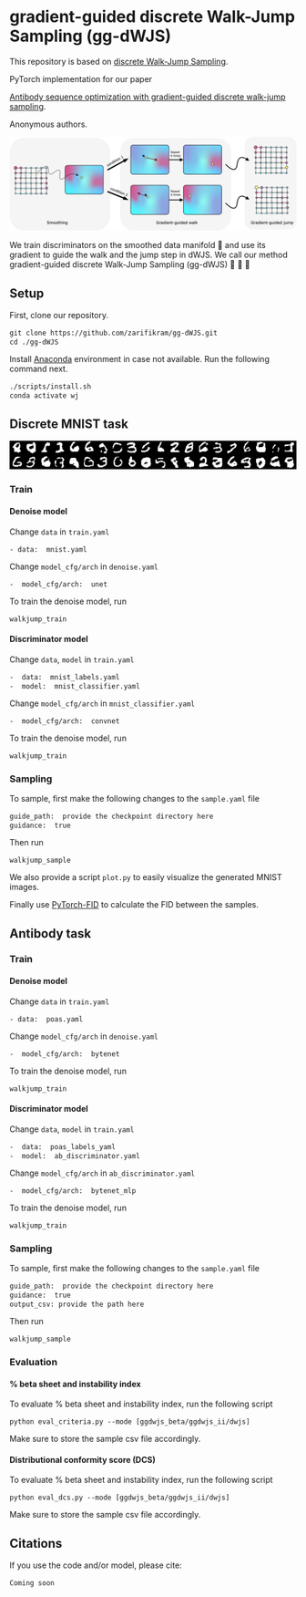
# gradient-guided discrete Walk-Jump Sampling (gg-dWJS)

This repository is based on [discrete Walk-Jump Sampling](https://github.com/Genentech/walk-jump).

PyTorch implementation for our paper 

[Antibody sequence optimization with gradient-guided discrete walk-jump sampling]().

Anonymous authors.

<!-- fig from assets -->
![gg-dWJS](assets/process.png)

We train discriminators on the smoothed data manifold :pill: and use its gradient to guide the walk and the jump step in dWJS. We call our method gradient-guided discrete Walk-Jump Sampling (gg-dWJS)  :feet: :walking: :running:

## Setup
First, clone our repository.
```
git clone https://github.com/zarifikram/gg-dWJS.git
cd ./gg-dWJS
```
Install [Anaconda](http://anaconda.org) environment in case not available. Run the following command next.
```
./scripts/install.sh
conda activate wj
```

## Discrete MNIST task
<!-- mnist samples -->
![mnist](assets/gg-dWJS_samples.png)

### Train
####  Denoise model
Change `data` in `train.yaml`
```
- data:  mnist.yaml
```
Change `model_cfg/arch` in `denoise.yaml`
```
-  model_cfg/arch:  unet
```
To train the denoise model, run
```
walkjump_train
```

#### Discriminator model
Change `data`, `model` in `train.yaml`
```
-  data:  mnist_labels.yaml
-  model:  mnist_classifier.yaml
```
Change `model_cfg/arch` in `mnist_classifier.yaml`
```
-  model_cfg/arch:  convnet
```
To train the denoise model, run
```
walkjump_train
```

### Sampling
To sample, first make the following changes to the `sample.yaml` file
```
guide_path:  provide the checkpoint directory here
guidance:  true
```

Then run
```
walkjump_sample
```

We also provide a script `plot.py` to easily visualize the generated MNIST images. 

Finally use [PyTorch-FID](https://pypi.org/project/pytorch-fid/#:~:text=FID%20is%20a%20measure%20of,samples%20of%20Generative%20Adversarial%20Networks.) to calculate the FID between the samples.



## Antibody task

### Train
####  Denoise model
Change `data` in `train.yaml`
```
- data:  poas.yaml
```
Change `model_cfg/arch` in `denoise.yaml`
```
-  model_cfg/arch:  bytenet
```
To train the denoise model, run
```
walkjump_train
```

#### Discriminator model
Change `data`, `model` in `train.yaml`
```
-  data:  poas_labels_yaml
-  model:  ab_discriminator.yaml
```
Change `model_cfg/arch` in `ab_discriminator.yaml`
```
-  model_cfg/arch:  bytenet_mlp
```
To train the denoise model, run
```
walkjump_train
```

### Sampling
To sample, first make the following changes to the `sample.yaml` file
```
guide_path:  provide the checkpoint directory here
guidance:  true
output_csv: provide the path here
```

Then run
```
walkjump_sample
```
### Evaluation
#### % beta sheet and instability index
To evaluate % beta sheet and instability index, run the following script
```
python eval_criteria.py --mode [ggdwjs_beta/ggdwjs_ii/dwjs]
```
Make sure to store the sample csv file accordingly.

#### Distributional conformity score (DCS)
To evaluate % beta sheet and instability index, run the following script
```
python eval_dcs.py --mode [ggdwjs_beta/ggdwjs_ii/dwjs]
```
Make sure to store the sample csv file accordingly.


## Citations
If you use the code and/or model, please cite:
```
Coming soon
```
